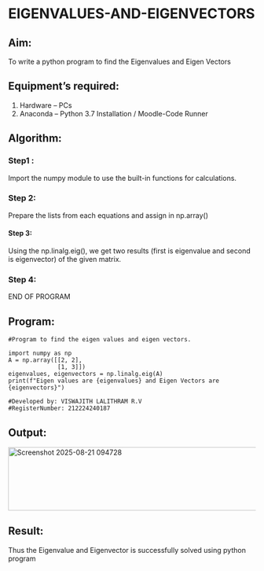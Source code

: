 # EIGENVALUES-AND-EIGENVECTORS
## Aim:
To write a python program to find the Eigenvalues and Eigen Vectors
## Equipment’s required:
1. 	Hardware – PCs
2. 	Anaconda – Python 3.7 Installation / Moodle-Code Runner
## Algorithm:
### Step1 :
Import the numpy module to use the built-in functions for calculations.

### Step 2:
Prepare the lists from each equations and assign in np.array()

#### Step 3:
Using the np.linalg.eig(), we get two results (first is eigenvalue and second is eigenvector) of the given matrix.

### Step 4:
END OF PROGRAM

## Program:
```
#Program to find the eigen values and eigen vectors.

import numpy as np
A = np.array([[2, 2],
              [1, 3]])
eigenvalues, eigenvectors = np.linalg.eig(A)
print(f"Eigen values are {eigenvalues} and Eigen Vectors are {eigenvectors}")

#Developed by: VISWAJITH LALITHRAM R.V
#RegisterNumber: 212224240187
```
## Output:

<img width="1105" height="129" alt="Screenshot 2025-08-21 094728" src="https://github.com/user-attachments/assets/3f48639a-f836-4fea-a856-ed9bf9031aff" />


## Result:
Thus the Eigenvalue and Eigenvector is successfully solved using python program
